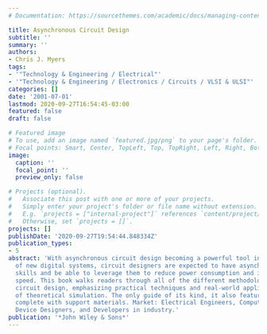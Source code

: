 ```yaml
---
# Documentation: https://sourcethemes.com/academic/docs/managing-content/

title: Asynchronous Circuit Design
subtitle: ''
summary: ''
authors:
- Chris J. Myers
tags:
- '"Technology & Engineering / Electrical"'
- '"Technology & Engineering / Electronics / Circuits / VLSI & ULSI"'
categories: []
date: '2001-07-01'
lastmod: 2020-09-27T16:54:45-03:00
featured: false
draft: false

# Featured image
# To use, add an image named `featured.jpg/png` to your page's folder.
# Focal points: Smart, Center, TopLeft, Top, TopRight, Left, Right, BottomLeft, Bottom, BottomRight.
image:
  caption: ''
  focal_point: ''
  preview_only: false

# Projects (optional).
#   Associate this post with one or more of your projects.
#   Simply enter your project's folder or file name without extension.
#   E.g. `projects = ["internal-project"]` references `content/project/deep-learning/index.md`.
#   Otherwise, set `projects = []`.
projects: []
publishDate: '2020-09-27T19:54:44.848334Z'
publication_types:
- 5
abstract: 'With asynchronous circuit design becoming a powerful tool in the development
  of new digital systems, circuit designers are expected to have asynchronous design
  skills and be able to leverage them to reduce power consumption and increase system
  speed. This book walks readers through all of the different methodologies of asynchronous
  circuit design, emphasizing practical techniques and real-world applications instead
  of theoretical simulation. The only guide of its kind, it also features an ftp site
  complete with support materials. Market: Electrical Engineers, Computer Scientists,
  Device Designers, and Developers in industry.'
publication: '*John Wiley & Sons*'
---
```

